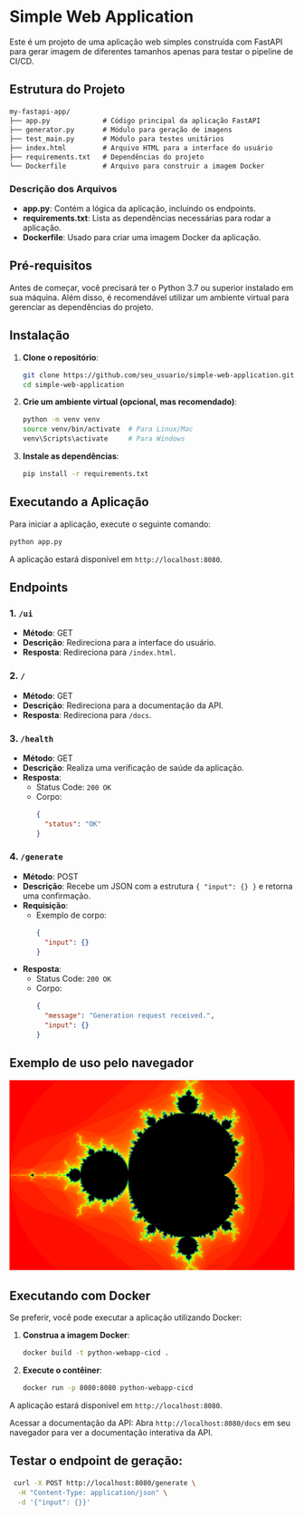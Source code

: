 # Simple Web Application

Este é um projeto de uma aplicação web simples construída com FastAPI para gerar imagem de diferentes tamanhos apenas para testar o pipeline de CI/CD.

## Estrutura do Projeto

```
my-fastapi-app/
├── app.py             # Código principal da aplicação FastAPI
├── generator.py       # Módulo para geração de imagens
├── test_main.py       # Módulo para testes unitários
├── index.html         # Arquivo HTML para a interface do usuário
├── requirements.txt   # Dependências do projeto
└── Dockerfile         # Arquivo para construir a imagem Docker
```

### Descrição dos Arquivos

- **app.py**: Contém a lógica da aplicação, incluindo os endpoints.
- **requirements.txt**: Lista as dependências necessárias para rodar a aplicação.
- **Dockerfile**: Usado para criar uma imagem Docker da aplicação.

## Pré-requisitos

Antes de começar, você precisará ter o Python 3.7 ou superior instalado em sua máquina. Além disso, é recomendável utilizar um ambiente virtual para gerenciar as dependências do projeto.

## Instalação

1. **Clone o repositório**:
   ```bash
   git clone https://github.com/seu_usuario/simple-web-application.git
   cd simple-web-application
   ```

2. **Crie um ambiente virtual (opcional, mas recomendado)**:
   ```bash
   python -m venv venv
   source venv/bin/activate  # Para Linux/Mac
   venv\Scripts\activate     # Para Windows
   ```

3. **Instale as dependências**:
   ```bash
   pip install -r requirements.txt
   ```

## Executando a Aplicação

Para iniciar a aplicação, execute o seguinte comando:

```bash
python app.py
```

A aplicação estará disponível em `http://localhost:8080`.

## Endpoints
### 1. `/ui`

- **Método**: GET
- **Descrição**: Redireciona para a interface do usuário.
- **Resposta**: Redireciona para `/index.html`.

### 2. `/`

- **Método**: GET
- **Descrição**: Redireciona para a documentação da API.
- **Resposta**: Redireciona para `/docs`.

### 3. `/health`

- **Método**: GET
- **Descrição**: Realiza uma verificação de saúde da aplicação.
- **Resposta**:
  - Status Code: `200 OK`
  - Corpo:
    ```json
    {
      "status": "OK"
    }
    ```

### 4. `/generate`

- **Método**: POST
- **Descrição**: Recebe um JSON com a estrutura `{ "input": {} }` e retorna uma confirmação.
- **Requisição**:
  - Exemplo de corpo:
    ```json
    {
      "input": {}
    }
    ```
- **Resposta**:
  - Status Code: `200 OK`
  - Corpo:
    ```json
    {
      "message": "Generation request received.",
      "input": {}
    }
    ```

## Exemplo de uso pelo navegador

![Exemplo de uso pelo navegador](https://github.com/dasilvaguilherme/python-webapp-cicd/blob/main/assets/output.png)

## Executando com Docker

Se preferir, você pode executar a aplicação utilizando Docker:

1. **Construa a imagem Docker**:
   ```bash
   docker build -t python-webapp-cicd .
   ```

2. **Execute o contêiner**:
   ```bash
   docker run -p 8080:8080 python-webapp-cicd
   ```

A aplicação estará disponível em `http://localhost:8080`.

Acessar a documentação da API:
Abra `http://localhost:8080/docs` em seu navegador para ver a documentação interativa da API.

## Testar o endpoint de geração:

   ```bash
    curl -X POST http://localhost:8080/generate \
     -H "Content-Type: application/json" \
     -d '{"input": {}}'
   ```
